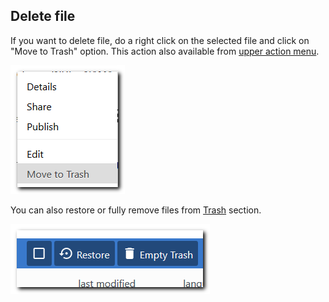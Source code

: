 ## Delete file

If you want to delete file, do a right click on the selected file and click on "Move to Trash" option. This action also available from [upper action menu](./index.md).

![delete](./images/delete.png)

You can also restore or fully remove files from [Trash](./getting-started.md#files-navigation) section.

![trash](./images/trash.png)